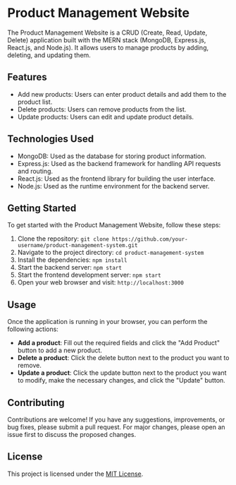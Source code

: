 # Product Management Website

The Product Management Website is a CRUD (Create, Read, Update, Delete) application built with the MERN stack (MongoDB, Express.js, React.js, and Node.js). It allows users to manage products by adding, deleting, and updating them.

## Features

- Add new products: Users can enter product details and add them to the product list.
- Delete products: Users can remove products from the list.
- Update products: Users can edit and update product details.

## Technologies Used

- MongoDB: Used as the database for storing product information.
- Express.js: Used as the backend framework for handling API requests and routing.
- React.js: Used as the frontend library for building the user interface.
- Node.js: Used as the runtime environment for the backend server.

## Getting Started

To get started with the Product Management Website, follow these steps:

1. Clone the repository: `git clone https://github.com/your-username/product-management-system.git`
2. Navigate to the project directory: `cd product-management-system`
3. Install the dependencies: `npm install`
4. Start the backend server: `npm start`
5. Start the frontend development server: `npm start`
6. Open your web browser and visit: `http://localhost:3000`

## Usage

Once the application is running in your browser, you can perform the following actions:

- **Add a product**: Fill out the required fields and click the "Add Product" button to add a new product.
- **Delete a product**: Click the delete button  next to the product you want to remove.
- **Update a product**: Click the update button next to the product you want to modify, make the necessary changes, and click the "Update" button.

## Contributing

Contributions are welcome! If you have any suggestions, improvements, or bug fixes, please submit a pull request. For major changes, please open an issue first to discuss the proposed changes.

## License

This project is licensed under the [MIT License](LICENSE).
